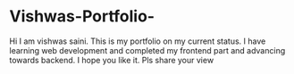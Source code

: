 # Vishwas-Portfolio-
Hi I am vishwas saini. This is my portfolio on my current status. I have learning web development and completed my frontend part and advancing towards backend. I hope you like it. Pls share your view
